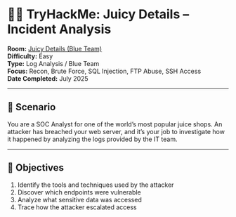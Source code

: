 # 🕵️‍♂️ TryHackMe: Juicy Details – Incident Analysis

**Room:** [Juicy Details (Blue Team)](https://tryhackme.com/room/juicydetails)  
**Difficulty:** Easy  
**Type:** Log Analysis / Blue Team  
**Focus:** Recon, Brute Force, SQL Injection, FTP Abuse, SSH Access  
**Date Completed:** July 2025

---

## 📖 Scenario

You are a SOC Analyst for one of the world’s most popular juice shops. An attacker has breached your web server, and it’s your job to investigate how it happened by analyzing the logs provided by the IT team.

---

## 🎯 Objectives

1. Identify the tools and techniques used by the attacker
2. Discover which endpoints were vulnerable
3. Analyze what sensitive data was accessed
4. Trace how the attacker escalated access
